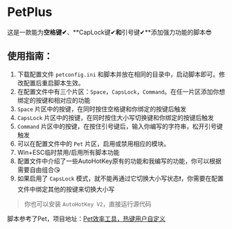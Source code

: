 # PetPlus

这是一款能为**空格键✔**、**CapLock键✔**和**引号键✔**添加强力功能的脚本😎

## 使用指南：

1. 下载配置文件 `petconfig.ini` 和脚本并放在相同的目录中，启动脚本即可。修改配置后重启脚本生效。
2. 在配置文件中有三个片区：`Space`，`CapsLock`，`Command`。在任一片区添加你想绑定的按键和相对应的功能
3. `Space` 片区中的按键，在同时按住空格键和你绑定的按键后触发
4. `CapsLock` 片区中的按键，在同时按住大小写切换键和你绑定的按键后触发
5. `Command` 片区中的按键，在按住引号键后，输入你编写的字符串，松开引号键触发
6. 可以在配置文件中的 `Pet` 片区，启用或禁用相应的模块。
7. Win+ESC临时禁用/启用所有脚本功能
8. 配置文件中介绍了一些AutoHotKey原有的功能和我编写的功能，你可以根据需要自由组合😘
9. 如果启用了 `CapsLock` 模式，就不能再通过它切换大小写状态❗，你需要在配置文件中绑定其他的按键来切换大小写

> 你也可以安装 `AutoHotKey V2`，直接运行源代码

脚本参考了Pet，项目地址：[Pet效率工具，热键用户自定义](https://github.com/majorworld/Pet)

